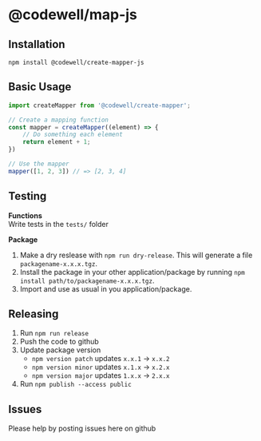 # @codewell/map-js

## Installation
```
npm install @codewell/create-mapper-js
```

## Basic Usage
```JavaScript
import createMapper from '@codewell/create-mapper';

// Create a mapping function
const mapper = createMapper((element) => {
    // Do something each element
    return element + 1;
})

// Use the mapper
mapper([1, 2, 3]) // => [2, 3, 4]
```

## Testing
**Functions**  
Write tests in the `tests/` folder

**Package**
1. Make a dry reslease with `npm run dry-release`. This will generate a file `packagename-x.x.x.tgz`.
2. Install the package in your other application/package by running `npm install path/to/packagename-x.x.x.tgz`.
3. Import and use as usual in you application/package.

## Releasing
1. Run `npm run release`
2. Push the code to github
3. Update package version 
    - `npm version patch` updates `x.x.1` -> `x.x.2`
    - `npm version minor` updates `x.1.x` -> `x.2.x`
    - `npm version major` updates `1.x.x` -> `2.x.x`
4. Run `npm publish --access public`

## Issues
Please help by posting issues here on github

